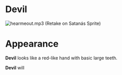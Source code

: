 # Devil
![hearmeout.mp3](https://github.com/DawdleInTime/RND-Purgatory-Mod-Wiki/assets/168727225/183a03e5-8f38-42ec-864c-d8862397e054)
(Retake on Satanás Sprite)

# Appearance
__Devil__ looks like a red-like hand with basic large teeth.

__Devil__ will
